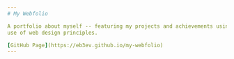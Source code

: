 ```yaml
---
# My Webfolio

A portfolio about myself -- featuring my projects and achievements using creative
use of web design principles.

[GitHub Page](https://eb3ev.github.io/my-webfolio)
---
```

